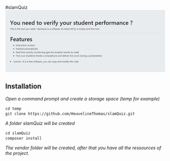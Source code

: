 #slamQuiz
![](https://raw.githubusercontent.com/HeuvelineThomas/slamQuiz/develop/assets/screenshot_home.png)
## Installation
*Open a command prompt and create a storage space (temp for example)*
```
cd temp
git clone https://github.com/HeuvelineThomas/slamQuiz.git
```    
*A folder slamQuiz will be created*
```
cd slamQuiz
composer install  
```
*The vendor folder will be created, after that you have all the ressources of the project.*

